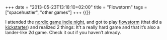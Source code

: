 +++
date = "2013-05-23T13:18:10+02:00"
title = "Flowstorm"
tags = ["spacehustler", "other games"]
+++
{{<youtube BOI35480vdo>}}

I attended the [nordic game indie night](http://nordicgame.com/?id=73), and got to play [flowstorm](http://www.flowstormgame.com/) (that did
a [kickstarter](http://www.kickstarter.com/projects/740665854/flowstorm)) and
realized 2 things: It’t a really hard game and that it’s also a lander-like 2d game.
Check it out if you haven’t already.
